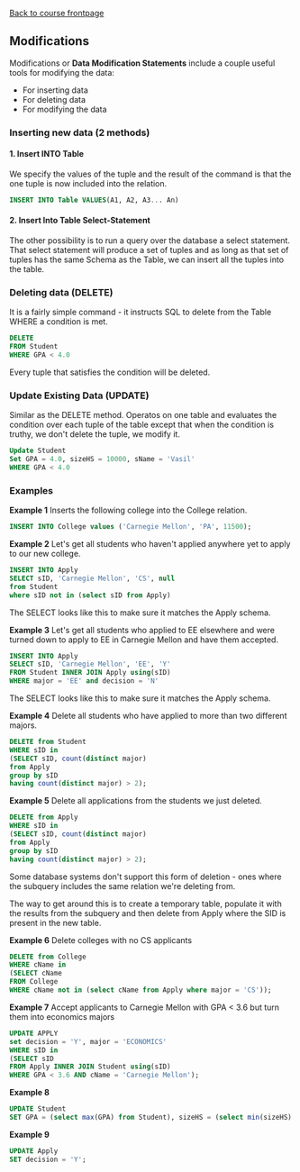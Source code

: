 [Back to course frontpage](courses/introduction-to-sql/index.md)

## Modifications

Modifications or **Data Modification Statements** include a couple useful tools for modifying the data:

- For inserting data
- For deleting data
- For modifying the data

### Inserting new data (2 methods)

#### 1. Insert INTO Table

We specify the values of the tuple and the result of the command is that the one tuple is now included into the relation.

```SQL
INSERT INTO Table VALUES(A1, A2, A3... An)
```

#### 2. Insert Into Table Select-Statement

The other possibility is to run a query over the database a select statement. That select statement will produce a set of tuples and as long as that set of tuples has the same Schema as the Table, we can insert all the tuples into the table.

### Deleting data (DELETE)

It is a fairly simple command - it instructs SQL to delete from the Table WHERE a condition is met.

```SQL
DELETE
FROM Student
WHERE GPA < 4.0
```

Every tuple that satisfies the condition will be deleted.

### Update Existing Data (UPDATE)

Similar as the DELETE method. Operatos on one table and evaluates the condition over each tuple of the table except that when the condition is truthy, we don't delete the tuple, we modify it.

```SQL
Update Student
Set GPA = 4.0, sizeHS = 10000, sName = 'Vasil'
WHERE GPA < 4.0
```

### Examples

**Example 1**
Inserts the following college into the College relation.

```SQL
INSERT INTO College values ('Carnegie Mellon', 'PA', 11500);
```

**Example 2**
Let's get all students who haven't applied anywhere yet to apply to our new college.

```SQL
INSERT INTO Apply
SELECT sID, 'Carnegie Mellon', 'CS', null
from Student
where sID not in (select sID from Apply)
```

The SELECT looks like this to make sure it matches the Apply schema.

**Example 3**
Let's get all students who applied to EE elsewhere and were turned down to apply to EE in Carnegie Mellon and have them accepted.

```SQL
INSERT INTO Apply
SELECT sID, 'Carnegie Mellon', 'EE', 'Y'
FROM Student INNER JOIN Apply using(sID)
WHERE major = 'EE' and decision = 'N'
```

The SELECT looks like this to make sure it matches the Apply schema.

**Example 4**
Delete all students who have applied to more than two different majors.

```SQL
DELETE from Student
WHERE sID in
(SELECT sID, count(distinct major)
from Apply
group by sID
having count(distinct major) > 2);
```

**Example 5**
Delete all applications from the students we just deleted.

```SQL
DELETE from Apply
WHERE sID in
(SELECT sID, count(distinct major)
from Apply
group by sID
having count(distinct major) > 2);
```

Some database systems don't support this form of deletion - ones where the subquery includes the same relation we're deleting from.

The way to get around this is to create a temporary table, populate it with the results from the subquery and then delete from Apply where the SID is present in the new table.

**Example 6**
Delete colleges with no CS applicants

```SQL
DELETE from College
WHERE cName in
(SELECT cName
FROM College
WHERE cName not in (select cName from Apply where major = 'CS'));
```

**Example 7**
Accept applicants to Carnegie Mellon with GPA < 3.6 but turn them into economics majors

```SQL
UPDATE APPLY
set decision = 'Y', major = 'ECONOMICS'
WHERE sID in
(SELECT sID
FROM Apply INNER JOIN Student using(sID)
WHERE GPA < 3.6 AND cName = 'Carnegie Mellon');
```

**Example 8**

```SQL
UPDATE Student
SET GPA = (select max(GPA) from Student), sizeHS = (select min(sizeHS) from Student);
```

**Example 9**

```SQL
UPDATE Apply
SET decision = 'Y';
```
